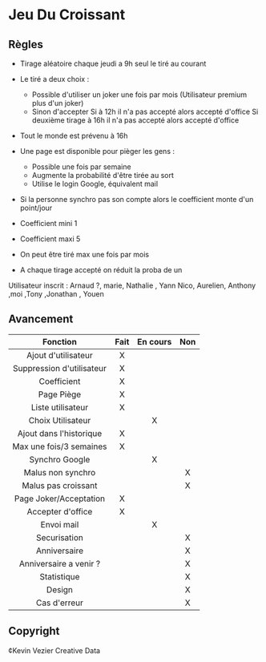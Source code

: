 # Jeu Du Croissant
 ## Règles
  - Tirage aléatoire chaque jeudi a 9h seul le tiré au courant 
  - Le tiré a deux choix : 
     - Possible d'utiliser un joker une fois par mois (Utilisateur premium plus d'un joker)
     - Sinon d'accepter
   Si à 12h il n'a pas accepté alors accepté d'office
   Si deuxième tirage à 16h il n'a pas accepté alors accepté d'office

  - Tout le monde est prévenu à 16h
  - Une page est disponible pour pièger les gens :
     - Possible une fois par semaine
     - Augmente la probabilité d'être tirée au sort
     - Utilise le login Google, équivalent mail
  - Si la personne synchro pas son compte alors le coefficient monte d'un point/jour
  - Coefficient mini 1
  - Coefficient maxi 5
  - On peut être tiré max une fois par mois
  - A chaque tirage accepté on réduit la proba de un

Utilisateur inscrit : Arnaud ?, marie, Nathalie , Yann Nico, Aurelien, Anthony ,moi ,Tony ,Jonathan , Youen 

 ## Avancement

|          Fonction          | Fait | En cours | Non |
|:--------------------------:|:----:|:--------:|:---:|
| Ajout d'utilisateur        |   X  |          |     |
| Suppression d'utilisateur  |   X  |          |     |
| Coefficient                |   X  |          |     |
| Page Piège                 |   X  |          |     |
| Liste utilisateur          |   X  |          |     |
| Choix Utilisateur          |      |     X    |     |
| Ajout dans l'historique    |   X  |          |     |
| Max une fois/3 semaines    |   X  |          |     |
| Synchro Google             |      |     X    |     |
| Malus non synchro          |      |          |  X  |
| Malus pas croissant        |      |          |  X  |
| Page Joker/Acceptation     |   X  |          |     |
| Accepter d'office          |   X  |          |     |
| Envoi mail                 |      |     X    |     |
| Securisation               |      |          |  X  |
| Anniversaire               |      |          |  X  |
| Anniversaire a venir ?     |      |          |  X  |
| Statistique                |      |          |  X  |
| Design                     |      |          |  X  |
| Cas d'erreur               |      |          |  X  |

## Copyright

¢Kevin Vezier
Creative Data